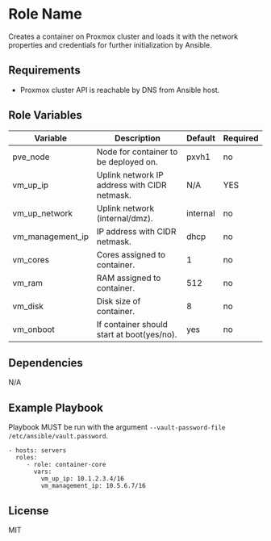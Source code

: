 Role Name
=========

Creates a container on Proxmox cluster and loads it with the network properties and credentials for further initialization by Ansible.

Requirements
------------

- Proxmox cluster API is reachable by DNS from Ansible host.

Role Variables
--------------

| Variable | Description | Default | Required |
| --- | --- | --- | --- |
| pve_node | Node for container to be deployed on. | pxvh1 | no |
| vm_up_ip | Uplink network IP address with CIDR netmask. | N/A | YES |
| vm_up_network | Uplink network (internal/dmz). | internal | no |
| vm_management_ip | IP address with CIDR netmask. | dhcp | no |
| vm_cores | Cores assigned to container. | 1 | no |
| vm_ram | RAM assigned to container. | 512 | no |
| vm_disk | Disk size of container. | 8 | no |
| vm_onboot | If container should start at boot(yes/no). | yes | no |

Dependencies
------------

N/A

Example Playbook
----------------

Playbook MUST be run with the argument `--vault-password-file /etc/ansible/vault.password`.


    - hosts: servers
      roles:
         - role: container-core
           vars:
             vm_up_ip: 10.1.2.3.4/16
             vm_management_ip: 10.5.6.7/16

License
-------

MIT

